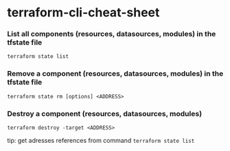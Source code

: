 # terraform-cli-cheat-sheet

### List all components (resources, datasources, modules) in the tfstate file
 
```terraform state list```


### Remove a component (resources, datasources, modules) in the tfstate file

```terraform state rm [options] <ADDRESS>```

### Destroy a component (resources, datasources, modules)


```terraform destroy -target <ADDRESS>```

tip: get adresses references from command ```terraform state list```
